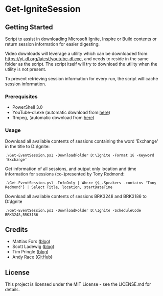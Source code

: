 # Get-IgniteSession

## Getting Started

Script to assist in downloading Microsoft Ignite, Inspire or Build contents or return 
session information for easier digesting. 

Video downloads will leverage a utility which can be downloaded
from https://yt-dl.org/latest/youtube-dl.exe, and needs to reside in the same folder
as the script. The script itself will try to download the utility when the utility is not present.

To prevent retrieving session information for every run, the script will cache session information.

### Prerequisites

* PowerShell 3.0
* YouTube-dl.exe (automatic download from [here](https://yt-dl.org))
* ffmpeg, (automatic download from [here](https://ffmpeg.zeranoe.com/builds/win32/static/ffmpeg-latest-win32-static.zip)) 

### Usage

Download all available contents of sessions containing the word 'Exchange' in the title to D:\Ignite:
```
.\Get-EventSession.ps1 -DownloadFolder D:\Ignite -Format 18 -Keyword 'Exchange'
```

Get information of all sessions, and output only location and time information for sessions (co-)presented by Tony Redmond:
```
.\Get-EventSession.ps1 -InfoOnly | Where {$_.Speakers -contains 'Tony Redmond'} | Select Title, location, startDateTime
```

Download all available contents of sessions BRK3248 and BRK3186 to D:\Ignite
```
.\Get-EventSession.ps1 -DownloadFolder D:\Ignite -ScheduleCode BRK3248,BRK3186
```

## Credits

* Mattias Fors ([blog](http://deploywindows.info))
* Scott Ladewig ([blog](http://ladewig.com))
* Tim Pringle ([blog](http://www.powershell.amsterdam))
* Andy Race ([GitHub](https://github.com/AndyRace))

## License

This project is licensed under the MIT License - see the LICENSE.md for details.

 